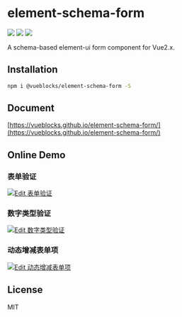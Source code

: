# element-schema-form

<p align="left">
  <!-- <a href="https://travis-ci.org/vueblocks/element-schema-form"><img src="https://travis-ci.org/vueblocks/element-schema-form.svg?branch=dev"></a> -->
  <a href="https://www.npmjs.com/package/@vueblocks/element-schema-form" target="_blank"><img src="https://img.shields.io/npm/v/@vueblocks/element-schema-form.svg"></a>
  <a href="https://github.com/vueblocks/element-schema-form"><img src="https://img.shields.io/github/stars/vueblocks/element-schema-form.svg"></a>
  <a href="https://github.com/vueblocks/element-schema-form"><img src="https://img.shields.io/github/license/vueblocks/element-schema-form.svg"></a>
</p>

A schema-based element-ui form component for Vue2.x.

## Installation

```bash
npm i @vueblocks/element-schema-form -S
```

## Document

[https://vueblocks.github.io/element-schema-form/](https://vueblocks.github.io/element-schema-form/)

## Online Demo

### 表单验证

[![Edit 表单验证](https://codesandbox.io/static/img/play-codesandbox.svg)](https://codesandbox.io/s/biaodanyanzheng-er1t1?fontsize=14&hidenavigation=1&theme=dark)

### 数字类型验证

[![Edit 数字类型验证](https://codesandbox.io/static/img/play-codesandbox.svg)](https://codesandbox.io/s/shuzileixingyanzheng-eezhn?fontsize=14&hidenavigation=1&theme=dark)

### 动态增减表单项

[![Edit 动态增减表单项](https://codesandbox.io/static/img/play-codesandbox.svg)](https://codesandbox.io/s/dongtaizengjianbiaodanxiang-h0ogx?fontsize=14&hidenavigation=1&theme=dark)

## License

MIT